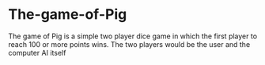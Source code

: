 # The-game-of-Pig
The game of Pig is a simple two player dice game in which the first player to reach 100 or more points wins. The two players would be the user and the computer AI itself
